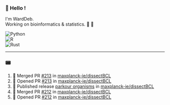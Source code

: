 ### :robot: Hello !

I'm WardDeb.  
Working on bioinformatics & statistics. 🧬 🧪  

![Python](https://img.shields.io/badge/python-3670A0?style=for-the-badge&logo=python&logoColor=ffdd54)  
![R](https://img.shields.io/badge/r-%23276DC3.svg?style=for-the-badge&logo=r&logoColor=white)  
![Rust](https://img.shields.io/badge/rust-%23000000.svg?style=for-the-badge&logo=rust&logoColor=white)  

---

### :pager:

<!--START_SECTION:activity-->
1. 🎉 Merged PR [#213](https://github.com/maxplanck-ie/dissectBCL/pull/213) in [maxplanck-ie/dissectBCL](https://github.com/maxplanck-ie/dissectBCL)
2. 💪 Opened PR [#213](https://github.com/maxplanck-ie/dissectBCL/pull/213) in [maxplanck-ie/dissectBCL](https://github.com/maxplanck-ie/dissectBCL)
3. 🚀 Published release [parkour organisms](https://github.com/maxplanck-ie/dissectBCL/releases/tag/v0.3.2) in [maxplanck-ie/dissectBCL](https://github.com/maxplanck-ie/dissectBCL)
4. 🎉 Merged PR [#212](https://github.com/maxplanck-ie/dissectBCL/pull/212) in [maxplanck-ie/dissectBCL](https://github.com/maxplanck-ie/dissectBCL)
5. 💪 Opened PR [#212](https://github.com/maxplanck-ie/dissectBCL/pull/212) in [maxplanck-ie/dissectBCL](https://github.com/maxplanck-ie/dissectBCL)
<!--END_SECTION:activity-->

